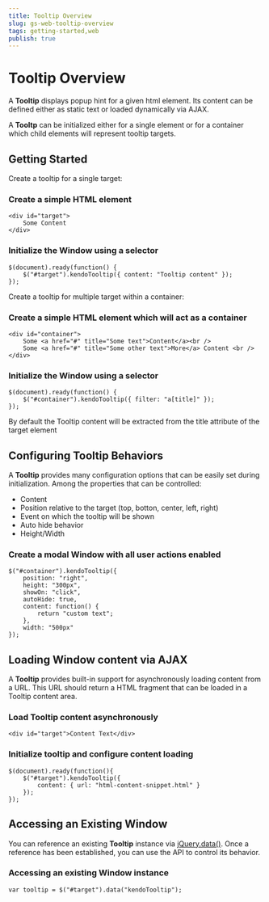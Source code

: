 ```yaml
---
title: Tooltip Overview
slug: gs-web-tooltip-overview
tags: getting-started,web
publish: true
---
```


# Tooltip Overview

A **Tooltip** displays popup hint for a given html element. Its content can be defined either as
static text or loaded dynamically via AJAX.

A **Tooltp** can be initialized either for a single element or for a container which child elements will represent tooltip targets.

## Getting Started

Create a tooltip for a single target:

### Create a simple HTML element

    <div id="target">
        Some Content
    </div>

### Initialize the Window using a selector

    $(document).ready(function() {
        $("#target").kendoTooltip({ content: "Tooltip content" });
    });

Create a tooltip for multiple target within a container:

### Create a simple HTML element which will act as a container

    <div id="container">
        Some <a href="#" title="Some text">Content</a><br />
        Some <a href="#" title="Some other text">More</a> Content <br />
    </div>

### Initialize the Window using a selector

    $(document).ready(function() {
        $("#container").kendoTooltip({ filter: "a[title]" });
    });

By default the Tooltip content will be extracted from the title attribute of the target element

## Configuring Tooltip Behaviors


A **Tooltip** provides many configuration options that can be easily set during initialization.
Among the properties that can be controlled:


*   Content
*   Position relative to the target (top, botton, center, left, right)
*   Event on which the tooltip will be shown
*   Auto hide behavior
*   Height/Width

### Create a modal Window with all user actions enabled

    $("#container").kendoTooltip({
        position: "right",
        height: "300px",
        showOn: "click",
        autoHide: true,
        content: function() {
            return "custom text";
        },
        width: "500px"
    });

## Loading Window content via AJAX

A **Tooltip** provides built-in support for asynchronously loading content from a URL. This URL
should return a HTML fragment that can be loaded in a Tooltip content area.

### Load Tooltip content asynchronously

    <div id="target">Content Text</div>

### Initialize tooltip and configure content loading

    $(document).ready(function(){
        $("#target").kendoTooltip({
            content: { url: "html-content-snippet.html" }
        });
    });

## Accessing an Existing Window


You can reference an existing **Tooltip** instance via
[jQuery.data()](http://api.jquery.com/jQuery.data/). Once a reference has been established, you can
use the API to control its behavior.

### Accessing an existing Window instance

    var tooltip = $("#target").data("kendoTooltip");


